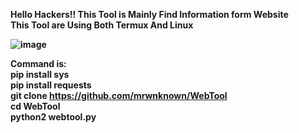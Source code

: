 <b>Hello Hackers!! This Tool is Mainly Find Information form Website<b> <br>
<b> This Tool are Using Both Termux And Linux<b><br>

![image](https://user-images.githubusercontent.com/108183497/176089150-21d2c45f-4ff8-435d-8178-af0a46c0392c.png)

<b>Command is: <b><br>
pip install sys<br>
pip install requests<br>
git clone https://github.com/mrwnknown/WebTool<br>
cd WebTool<br>
python2 webtool.py<br>

